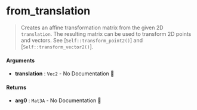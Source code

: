 # from\_translation

>  Creates an affine transformation matrix from the given 2D `translation`.
>  The resulting matrix can be used to transform 2D points and vectors. See
>  [`Self::transform_point2()`] and [`Self::transform_vector2()`].

#### Arguments

- **translation** : `Vec2` \- No Documentation 🚧

#### Returns

- **arg0** : `Mat3A` \- No Documentation 🚧
